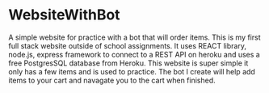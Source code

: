 # WebsiteWithBot
A simple website for practice with a bot that will order items.
This is my first full stack website outside of school assignments. 
It uses REACT library, node.js, express framework to connect to a REST API on heroku
and uses a free PostgresSQL database from Heroku. This website is super simple
it only has a few items and is used to practice. The bot I create will help add items to your
cart and navagate you to the cart when finished.
